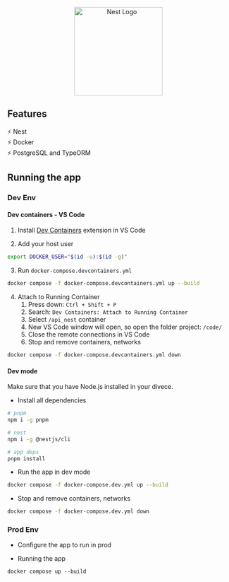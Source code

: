 <p align="center">
  <a href="http://nestjs.com/" target="blank"><img src="https://nestjs.com/img/logo-small.svg" width="200" alt="Nest Logo" /></a>
</p>

## Features

⚡️ Nest\
⚡️ Docker\
⚡️ PostgreSQL and TypeORM

## Running the app

### Dev Env

#### Dev containers - VS Code

1. Install [Dev Containers](https://marketplace.visualstudio.com/items?itemName=ms-vscode-remote.remote-containers) extension in VS Code

2. Add your host user

```bash
export DOCKER_USER="$(id -u):$(id -g)"
```

3. Run `docker-compose.devcontainers.yml`

```bash
docker compose -f docker-compose.devcontainers.yml up --build
```

4. Attach to Running Container
   1. Press down: `Ctrl + Shift + P`
   2. Search: `Dev Containers: Attach to Running Container`
   3. Select `/api_nest` container
   4. New VS Code window will open, so open the folder project: `/code/`
   5. Close the remote connections in VS Code
   6. Stop and remove containers, networks

```bash
docker compose -f docker-compose.devcontainers.yml down
```

#### Dev mode

Make sure that you have Node.js installed in your divece.

- Install all dependencies

```bash
# pnpm
npm i -g pnpm

# nest
npm i -g @nestjs/cli

# app deps
pnpm install
```

- Run the app in dev mode

```bash
docker compose -f docker-compose.dev.yml up --build
```

- Stop and remove containers, networks

```bash
docker compose -f docker-compose.dev.yml down
```

### Prod Env

- Configure the app to run in prod

- Running the app

```
docker compose up --build
```
